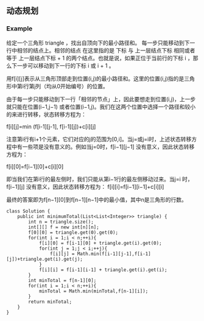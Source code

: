 ## 动态规划

### Example
给定一个三角形 triangle ，找出自顶向下的最小路径和。
每一步只能移动到下一行中相邻的结点上。相邻的结点 在这里指的是 下标 与 上一层结点下标 相同或者等于 上一层结点下标 + 1 的两个结点。也就是说，如果正位于当前行的下标 i ，那么下一步可以移动到下一行的下标 i 或 i + 1 。

用f[i][j]表示从三角形顶部走到位置(i,j)的最小路径和。这里的位置(i,j)指的是三角形中第i行第j列（均从0开始编号）的位置。

由于每一步只能移动到下一行「相邻的节点」上，因此要想走到位置(i,j)，上一步就只能在位置(i−1,j−1) 或者位置(i−1,j)。我们在这两个位置中选择一个路径和较小的来进行转移，状态转移方程为：

f[i][j]=min (f[i-1][j-1], f[i-1][j])+c[i][j]

注意第i行有i+1个元素，它们对应的j的范围为[0,i]。当j=或j=i时，上述状态转移方程中有一些项是没有意义的。例如当j=0时，f[i−1][j−1] 没有意义，因此状态转移方程为：

f[i][0]=f[i−1][0]+c[i][0]

即当我们在第i行的最左侧时，我们只能从第i−1行的最左侧移动过来。当j=i 时，f[i−1][j] 没有意义，因此状态转移方程为：
f[i][i]=f[i−1][i−1]+c[i][i]

最终的答案即为f[n−1][0]到f[n−1][n−1]中的最小值，其中n是三角形的行数。

```
class Solution {
    public int minimumTotal(List<List<Integer>> triangle) {
        int n = triangle.size();
        int[][] f = new int[n][n];
        f[0][0] = triangle.get(0).get(0);
        for(int i = 1;i < n;++i){
            f[i][0] = f[i-1][0] + triangle.get(i).get(0);
            for(int j = 1;j < i;++j){
                f[i][j] = Math.min(f[i-1][j-1],f[i-1][j])+triangle.get(i).get(j);
            }
            f[i][i] = f[i-1][i-1] + triangle.get(i).get(i);
        }
        int minTotal = f[n-1][0];
        for(int i = 1;i < n;++i){
            minTotal = Math.min(minTotal,f[n-1][i]);
        }
        return minTotal;
    }
}
```
